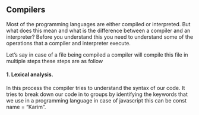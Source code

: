## Compilers
Most of the programming languages are either compiled or interpreted. But what does this mean and what is the difference between a compiler and an interpreter? Before you understand this you need to understand some of the operations that a compiler and interpreter execute.  

Let’s say in case of a file being compiled a compiler will compile this file in multiple steps these steps are as follow

#### 1. Lexical analysis.
In this process the compiler tries to understand the syntax of our code. It tries to break down our code in to groups by identifying the keywords that we use in a programming language in case of javascript this can be const name = “Karim”.  
